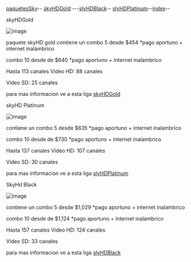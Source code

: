 [paquetesSky](./paquetesSky.md)-- [skyHDGold](./skyHDGold.md) ---[slyHDBlack](./slyHDBlack.md)-- [slyHDPlatinum](./slyHDPlatinum.md)--[index](./index.md)--

skyHDGold

![image](https://user-images.githubusercontent.com/99779186/157768225-0d758bcd-50fd-421e-83fc-5de920e05afd.png)

paquete skyHD gold contiene un combo 5 desde $454 *pago aportuno + internet inalambrico 

combo 10 desde de $640 *pago aportuno + internet inalambrico 

Hasta 113 canales
Video HD: 88 canales

Video SD: 25 canales

para mas informacion ve a esta liga [skyHDGold](./skyHDGold.md)



skyHD Platinum

![image](https://user-images.githubusercontent.com/99779186/157768140-85e39b21-5f2c-4a26-9ef9-dc1e6a030d87.png)

contiene un combo 5 desde $635 *pago aportuno + internet inalambrico 

combo 10 desde de $730 *pago aportuno + internet inalambrico

Hasta 137 canales
Video HD: 107 canales

Video SD: 30 canales

para mas informacion ve a esta liga [slyHDPlatinum](./slyHDPlatinum.md)



SkyHd Black

![image](https://user-images.githubusercontent.com/99779186/157769121-882ef732-1532-4e17-8dd1-29e1510497b6.png)


contiene un combo 5 desde $1,029 *pago aportuno + internet inalambrico 

combo 10 desde de $1,124 *pago aportuno + internet inalambrico

Hasta 157 canales
Video HD: 124 canales

Video SD: 33 canales



para mas informacion ve a esta liga [slyHDBlack](./slyHDBlack.md)



